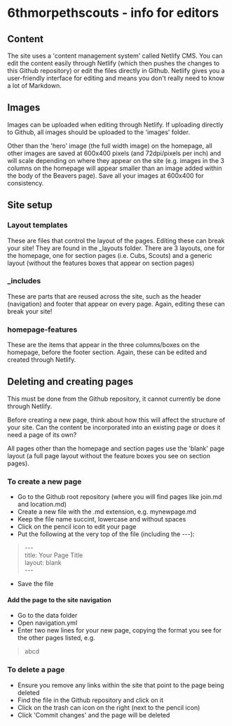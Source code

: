 # 6thmorpethscouts - info for editors

## Content 
The site uses a 'content management system' called Netlify CMS. You can edit the content easily through Netlify (which then pushes the changes to this Github repository) or edit the files directly in Github. Netlify gives you a user-friendly interface for editing and means you don't really need to know a lot of Markdown.

## Images
Images can be uploaded when editing through Netlify. If uploading directly to Github, all images should be uploaded to the 'images' folder. 

Other than the 'hero' image (the full width image) on the homepage, all other images are saved at 600x400 pixels (and 72dpi/pixels per inch) and will scale depending on where they appear on the site (e.g. images in the 3 columns on the homepage will appear smaller than an image added within the body of the Beavers page). Save all your images at 600x400 for consistency. 

## Site setup
### Layout templates
These are files that control the layout of the pages. Editing these can break your site! They are found in the \_layouts folder. There are 3 layouts, one for the homepage, one for section pages (i.e. Cubs, Scouts) and a generic layout (without the features boxes that appear on section pages)

### \_includes
These are parts that are reused across the site, such as the header (navigation) and footer that appear on every page. Again, editing these can break your site!

### homepage-features
These are the items that appear in the three columns/boxes on the homepage, before the footer section. Again, these can be edited and created through Netlify.

## Deleting and creating pages
This must be done from the Github repository, it cannot currently be done through Netlify. 

Before creating a new page, think about how this will affect the structure of your site. Can the content be incorporated into an existing page or does it need a page of its own? 

All pages other than the homepage and section pages use the 'blank' page layout (a full page layout without the feature boxes you see on section pages).

### To create a new page

* Go to the Github root repository (where you will find pages like join.md and location.md)
* Create a new file with the .md extension, e.g. mynewpage.md
* Keep the file name succint, lowercase and without spaces
* Click on the pencil icon to edit your page
* Put the following at the very top of the file (including the ---):

>\---  
title: Your Page Title  
layout: blank  
\---  

* Save the file

#### Add the page to the site navigation

* Go to the data folder
* Open navigation.yml
* Enter two new lines for your new page, copying the format you see for the other pages listed, e.g.

>abcd

### To delete a page

* Ensure you remove any links within the site that point to the page being deleted
* Find the file in the Github repository and click on it
* Click on the trash can icon on the right (next to the pencil icon)
* Click 'Commit changes' and the page will be deleted
